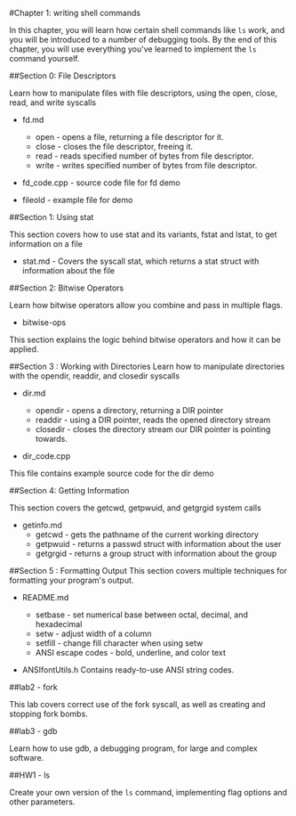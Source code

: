 #Chapter 1: writing shell commands

In this chapter, you will learn how certain shell commands like `ls` work, and you will be introduced to a number of debugging tools.
By the end of this chapter, you will use everything you've learned to implement the `ls` command yourself.

##Section 0: File Descriptors

Learn how to manipulate files with file descriptors, using the open, close, read, and write syscalls

* fd.md
	* open -  opens a file, returning a file descriptor for it.
	* close - closes the file descriptor, freeing it.
	* read - reads specified number of bytes from file descriptor. 
	* write - writes specified number of bytes from file descriptor.

* fd_code.cpp -  source code file for fd demo

* fileold -  example file for demo

##Section 1: Using stat

This section covers how to use stat and its variants, fstat and lstat, to get information on a file

* stat.md - 
Covers the syscall stat, which returns a stat struct with information about the file

##Section 2: Bitwise Operators

Learn how bitwise operators allow you combine and pass in multiple flags.

* bitwise-ops

This section explains the logic behind bitwise operators and how it can be applied.


##Section 3 : Working with Directories
Learn how to manipulate directories with the opendir, readdir, and closedir syscalls

* dir.md
	* opendir - opens a directory, returning a DIR pointer
	* readdir - using a DIR pointer, reads the opened directory stream
	* closedir - closes the directory stream our DIR pointer is pointing towards.

* dir_code.cpp

This file contains example source code for the dir demo


##Section 4: Getting Information

This section covers the getcwd, getpwuid, and getgrgid system calls

* getinfo.md
	* getcwd - gets the pathname of the current working directory
	* getpwuid - returns a passwd struct with information about the user
	* getgrgid - returns a group struct with information about the group


##Section 5 : Formatting Output
This section covers multiple techniques for formatting your program's output.

* README.md
	* setbase - set numerical base between octal, decimal, and hexadecimal
	* setw - adjust width of a column
	* setfill - change fill character when using setw
	* ANSI escape codes - bold, underline, and color text

* ANSIfontUtils.h
Contains ready-to-use ANSI string codes.

##lab2 - fork

This lab covers correct use of the fork syscall, as well as creating and stopping fork bombs.  

##lab3 - gdb

Learn how to use gdb, a debugging program, for large and complex software. 

##HW1 - ls

Create your own version of the `ls` command, implementing flag options and other parameters.
 
